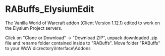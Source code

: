 # RABuffs_ElysiumEdit
The Vanilla World of Warcraft addon (Client Version 1.12.1) edited to work on the Elysium Project servers.

Click on "Clone or Download" -> "Download ZIP", unpack downloaded .zip file and rename folder contained inside to "RABuffs". Move folder "RABuffs" to your WoW dicrectory\Interface\Addons
